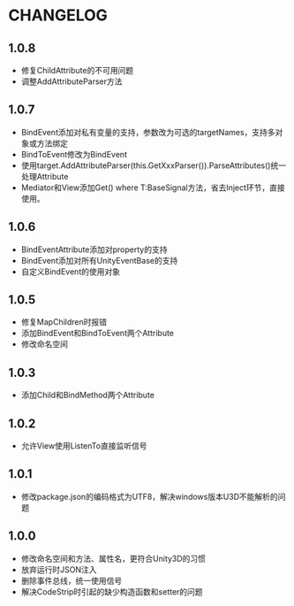 ﻿# CHANGELOG
## 1.0.8
+ 修复ChildAttribute的不可用问题
+ 调整AddAttributeParser方法
## 1.0.7
+ BindEvent添加对私有变量的支持，参数改为可选的targetNames，支持多对象或方法绑定
+ BindToEvent修改为BindEvent
+ 使用target.AddAttributeParser(this.GetXxxParser()).ParseAttributes()统一处理Attribute
+ Mediator和View添加Get<T>() where T:BaseSignal方法，省去Inject环节，直接使用。
## 1.0.6
+ BindEventAttribute添加对property的支持
+ BindEvent添加对所有UnityEventBase的支持
+ 自定义BindEvent的使用对象
## 1.0.5
+ 修复MapChildren时报错
+ 添加BindEvent和BindToEvent两个Attribute
+ 修改命名空间
## 1.0.3
+ 添加Child和BindMethod两个Attribute
## 1.0.2
+ 允许View使用ListenTo直接监听信号
## 1.0.1
+ 修改package.json的编码格式为UTF8，解决windows版本U3D不能解析的问题
## 1.0.0
+ 修改命名空间和方法、属性名，更符合Unity3D的习惯
+ 放弃运行时JSON注入
+ 删除事件总线，统一使用信号
+ 解决CodeStrip时引起的缺少构造函数和setter的问题